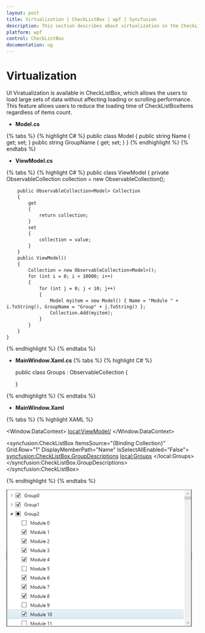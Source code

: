```yaml
---
layout: post
title: Virtualization | CheckListBox | wpf | Syncfusion
description: This section describes about virtualization in the CheckListBox control.
platform: wpf
control: CheckListBox
documentation: ug
---
```


# Virtualization

UI Viratualization is available in CheckListBox, which allows the users to load large sets of data without affecting loading or scrolling performance. This feature allows users to reduce the loading time of CheckListBoxItems regardless of items count.

* **Model.cs**

{% tabs %}
{% highlight C# %}
public class Model
{
    public string Name { get; set; }
    public string GroupName { get; set; }
}
{% endhighlight %}
{% endtabs %}

* **ViewModel.cs**

{% tabs %}
{% highlight C# %}
    public class ViewModel
    {
        private ObservableCollection<Model> collection = new ObservableCollection<Model>();

        public ObservableCollection<Model> Collection
        {
            get
            {
                return collection;
            }
            set
            {
                collection = value;
            }
        }
        public ViewModel()
        {
            Collection = new ObservableCollection<Model>();
            for (int i = 0; i < 10000; i++)
            {
                for (int j = 0; j < 10; j++)
                {
                    Model myitem = new Model() { Name = "Module " + i.ToString(), GroupName = "Group" + j.ToString() };
                    Collection.Add(myitem);
                }
            }
        }
    }
{% endhighlight %}
{% endtabs %}

* **MainWindow.Xaml.cs**
{% tabs %}
{% highlight C# %}

    public class Groups : ObservableCollection<GroupDescription>
    {

    }

{% endhighlight %}
{% endtabs %}

* **MainWindow.Xaml**

{% tabs %}
{% highlight XAML %}

<Window.DataContext>
    <local:ViewModel/>
</Window.DataContext>

<syncfusion:CheckListBox ItemsSource="{Binding Collection}" 
                                 Grid.Row="1" DisplayMemberPath="Name"
                                 IsSelectAllEnabled="False">
            <syncfusion:CheckListBox.GroupDescriptions>
                <local:Groups>
                    <PropertyGroupDescription PropertyName="GroupName"/>
                </local:Groups>
            </syncfusion:CheckListBox.GroupDescriptions>
</syncfusion:CheckListBox>

{% endhighlight %}
{% endtabs %}

![Virtualization](Virtualization_images/Virtualization.png)